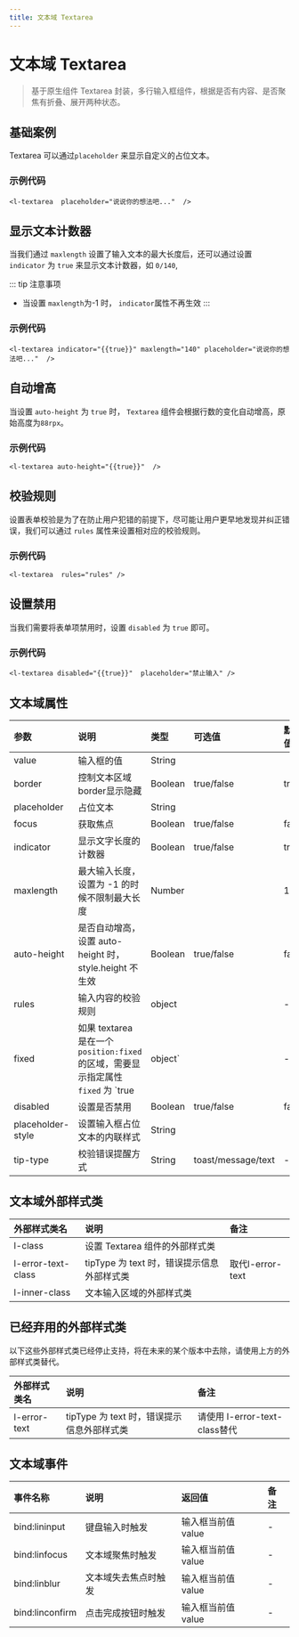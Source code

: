 ```yaml
---
title: 文本域 Textarea
---
```


# <H2Icon /> 文本域 Textarea

> 基于原生组件 Textarea 封装，多行输入框组件，根据是否有内容、是否聚焦有折叠、展开两种状态。

## 基础案例

Textarea 可以通过`placeholder` 来显示自定义的占位文本。

### 示例代码

```wxml
<l-textarea  placeholder="说说你的想法吧..."  />
```

## 显示文本计数器

当我们通过 `maxlength` 设置了输入文本的最大长度后，还可以通过设置 `indicator` 为 `true` 来显示文本计数器，如 `0/140`,

::: tip 注意事项

- 当设置 `maxlength`为-1 时， `indicator`属性不再生效
  :::

### 示例代码

```wxml
<l-textarea indicator="{{true}}" maxlength="140" placeholder="说说你的想法吧..."  />
```

## 自动增高

当设置 `auto-height` 为 `true` 时， `Textarea` 组件会根据行数的变化自动增高，原始高度为`88rpx`。

### 示例代码

```wxml
<l-textarea auto-height="{{true}}"  />
```

## 校验规则

设置表单校验是为了在防止用户犯错的前提下，尽可能让用户更早地发现并纠正错误，我们可以通过 `rules` 属性来设置相对应的校验规则。

### 示例代码

```wxml
<l-textarea  rules="rules" />
```

## 设置禁用

当我们需要将表单项禁用时，设置 `disabled` 为 `true` 即可。

### 示例代码

```wxml
<l-textarea disabled="{{true}}"  placeholder="禁止输入" />
```

## 文本域属性

| 参数              | 说明                                                                                       | 类型    | 可选值             | 默认值 |
| :---------------- | :----------------------------------------------------------------------------------------- | :------ | :----------------- | :----- |
| value             | 输入框的值                                                                                 | String  |                    |        |
| border             | 控制文本区域border显示隐藏                                                                        | Boolean |true/false       |     true   |
| placeholder       | 占位文本                                                                                   | String  |                    |        |
| focus             | 获取焦点                                                                                   | Boolean | true/false         | false  |
| indicator         | 显示文字长度的计数器                                                                       | Boolean | true/false         | true   |
| maxlength         | 最大输入长度，设置为 -1 的时候不限制最大长度                                               | Number  |                    | 140    |
| auto-height       | 是否自动增高，设置 auto-height 时，style.height 不生效                                     | Boolean | true/false         | false  |
| rules             | 输入内容的校验规则                                                                         | object  |                    | --     |
| fixed             | 如果 textarea 是在一个 `position:fixed` 的区域，需要显示指定属性 `fixed` 为 `true| object` |         | --                 |
| disabled          | 设置是否禁用                                                                               | Boolean | true/false         | false  |
| placeholder-style | 设置输入框占位文本的内联样式                                                               | String  |                    |
| tip-type          | 校验错误提醒方式                                                                           | String  | toast/message/text | -      |


## 文本域外部样式类
| 外部样式类名 | 说明 | 备注 |
| :--------- | :----------------- | :----- |
| l-class | 设置 Textarea 组件的外部样式类 | |   
| l-error-text-class| tipType 为 text 时，错误提示信息外部样式类| 取代l-error-text| 
|l-inner-class|文本输入区域的外部样式类	|	|

## 已经弃用的外部样式类
以下这些外部样式类已经停止支持，将在未来的某个版本中去除，请使用上方的外部样式类替代。

| 外部样式类名 | 说明 | 备注 |
| :--------- | :----------------- | :----- |
| l-error-text |tipType 为 text 时，错误提示信息外部样式类| 请使用 l-error-text-class替代 |                                                                                                             

## 文本域事件

| 事件名称        | 说明                 | 返回值             | 备注 |
| :-------------- | :------------------- | :----------------- | :--- |
| bind:lininput  | 键盘输入时触发       | 输入框当前值 value | -    |
| bind:linfocus   | 文本域聚焦时触发     | 输入框当前值 value | -    |
| bind:linblur    | 文本域失去焦点时触发 | 输入框当前值 value | -    |
| bind:linconfirm | 点击完成按钮时触发   | 输入框当前值 value | -    |

<RightMenu />

